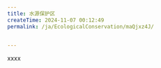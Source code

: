 ```yaml
---
title: 水源保护区
createTime: 2024-11-07 00:12:49
permalink: /ja/EcologicalConservation/maQjxz4J/


---
```


xxxx